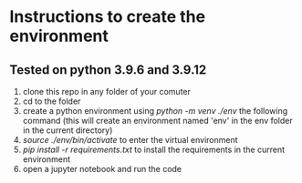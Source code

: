 # Instructions to create the environment

## Tested on python 3.9.6 and 3.9.12

1. clone this repo in any folder of your comuter
2. cd to the folder
4. create a python environment using _python -m venv ./env_ the following command (this will create an environment named 'env' in the env folder in the current directory)
6. _source ./env/bin/activate_ to enter the virtual environment
7. _pip install -r requirements.txt_ to install the requirements in the current environment
8. open a jupyter notebook and run the code
